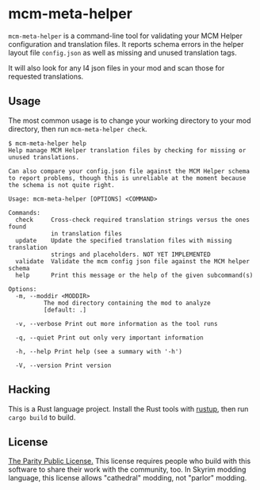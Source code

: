 # mcm-meta-helper

`mcm-meta-helper` is a command-line tool for validating your MCM Helper configuration and translation files. It reports schema errors in the helper layout file `config.json` as well as missing and unused translation tags.

It will also look for any I4 json files in your mod and scan those for requested translations.

## Usage

The most common usage is to change your working directory to your mod directory, then run `mcm-meta-helper check`.

```text
$ mcm-meta-helper help
Help manage MCM Helper translation files by checking for missing or unused translations.

Can also compare your config.json file against the MCM Helper schema to report problems, though this is unreliable at the moment because the schema is not quite right.

Usage: mcm-meta-helper [OPTIONS] <COMMAND>

Commands:
  check     Cross-check required translation strings versus the ones found
            in translation files
  update    Update the specified translation files with missing translation
            strings and placeholders. NOT YET IMPLEMENTED
  validate  Validate the mcm config json file against the MCM helper schema
  help      Print this message or the help of the given subcommand(s)

Options:
  -m, --moddir <MODDIR>
          The mod directory containing the mod to analyze
          [default: .]

  -v, --verbose Print out more information as the tool runs

  -q, --quiet Print out only very important information

  -h, --help Print help (see a summary with '-h')

  -V, --version Print version
  ```

## Hacking

This is a Rust language project. Install the Rust tools with [rustup](https://rustup.rs), then run `cargo build` to build.

## License

[The Parity Public License.](https://paritylicense.com) This license requires people who build with this software to share their work with the community, too. In Skyrim modding language, this license allows "cathedral" modding, not "parlor" modding.
